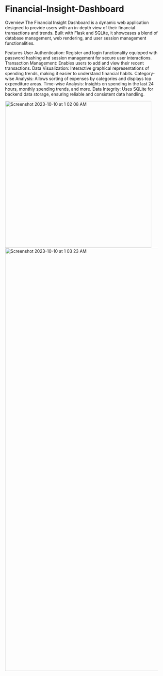 # Financial-Insight-Dashboard

Overview
The Financial Insight Dashboard is a dynamic web application designed to provide users with an in-depth view of their financial transactions and trends. Built with Flask and SQLite, it showcases a blend of database management, web rendering, and user session management functionalities.

Features
User Authentication: Register and login functionality equipped with password hashing and session management for secure user interactions.
Transaction Management: Enables users to add and view their recent transactions.
Data Visualization: Interactive graphical representations of spending trends, making it easier to understand financial habits.
Category-wise Analysis: Allows sorting of expenses by categories and displays top expenditure areas.
Time-wise Analysis: Insights on spending in the last 24 hours, monthly spending trends, and more.
Data Integrity: Uses SQLite for backend data storage, ensuring reliable and consistent data handling.

<img width="482" alt="Screenshot 2023-10-10 at 1 02 08 AM" src="https://github.com/aartisandeep/Financial-Insight-Dashboard/assets/26575213/614fef47-2c29-4662-9f12-11598086333a">

<img width="1388" alt="Screenshot 2023-10-10 at 1 03 23 AM" src="https://github.com/aartisandeep/Financial-Insight-Dashboard/assets/26575213/f03f7e05-8e0f-4489-a851-0742847d0e1c">

